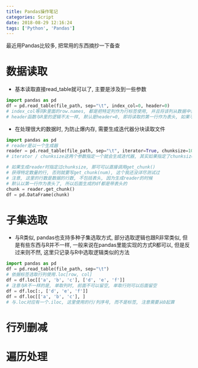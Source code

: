 ```yaml
---
title: Pandas操作笔记
categories: Script
date: 2018-08-29 12:16:24
tags: ['Python', 'Pandas']
---
```


最近用Pandas比较多, 把常用的东西摘抄一下备查

<!-- more -->


# 数据读取

- 基本读取直接read_table就可以了, 主要是涉及到一些参数

```python
import pandas as pd
df = pd.read_table(file_path, sep="\t", index_col=0, header=0)
# index_col等同R里面的row.names, 都是把特定列作为行标签使用, 并且将该列从数据中去除, 如果不指定则会生成0-length的数字作为标签
# header函数与R里的逻辑不太一样, 默认是header=0, 即将读取的第一行作为表头, 如果不要表头的话用header=None, 如果制定别的行为表头, 则表头行以上的数据会被丢弃
```
- 在处理很大的数据时, 为防止爆内存, 需要生成迭代器分块读取文件

```python
import pandas as pd
# reader是以一个生成器
reader = pd.read_table(file_path, sep="\t", iterator=True, chunksize=1000))
# iterator / chunksize这两个参数指定一个就会生成迭代器, 其实如果指定了chunksize可以不写iterator了

# 如果生成reader时指定过chunksize, 那可可以直接调用get_chunk()
# 获得特定数量的行, 否则就要写get_chunk(num), 这个我还没详尽测试过
# 注意, 这里的行数是数据的行数, 不包括表头, 因为生成reader的时候
# 默认以第一行作为表头了, 所以后面生成的df都是带表头的
chunk = reader.get_chunk()
df = pd.DataFrame(chunk)
```

# 子集选取

- 与R类似, pandas也支持多种子集选取方式, 部分选取逻辑也跟R非常类似, 但是有些东西与R并不一样, 一般来说在pandas里能实现的方式R都可以, 但是反过来则不然, 这里只记录与R中选取逻辑类似的方法

```python
import pandas as pd
df = pd.read_table(file_path, sep="\t")
# 依据标签选取行列使用.loc[row, col]
df = df.loc[['a', 'b', 'c'], ['d', 'e', 'f']]
# 注意与R不一样的是, 单取列时, 前面不可以留空, 单取行则可以后面留空
df = df.loc[:, ['d', 'e', 'f']]
df = df.loc[['a', 'b', 'c'], ]
# 与.loc对应有一个.iloc, 这里使用的行/列序号, 而不是标签, 注意需要从0起算

```

# 行列删减

# 遍历处理